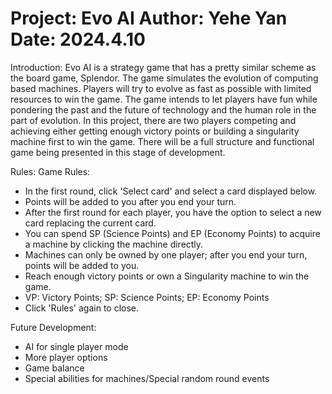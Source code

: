 Project: Evo AI
Author: Yehe Yan
Date: 2024.4.10
==============================================================================
Introduction:
Evo AI is a strategy game that has a pretty similar scheme as the board game, Splendor. 
The game simulates the evolution of computing based machines. Players will try to evolve as fast as possible with limited resources to win the game. 
The game intends to let players have fun while pondering the past and the future of technology and the human role in the part of evolution. 
In this project, there are two players competing and achieving either getting enough victory points or building a singularity machine first to win the game. 
There will be a full structure and functional game being presented in this stage of development. 

Rules:
Game Rules:
- In the first round, click 'Select card' and select a card displayed below.
- Points will be added to you after you end your turn.
- After the first round for each player, you have the option to select a new card replacing the current card.
- You can spend SP (Science Points) and EP (Economy Points) to acquire a machine by clicking the machine directly.
- Machines can only be owned by one player; after you end your turn, points will be added to you.
- Reach enough victory points or own a Singularity machine to win the game.
- VP: Victory Points; SP: Science Points; EP: Economy Points
- Click 'Rules' again to close.

Future Development:
- AI for single player mode
- More player options
- Game balance
- Special abilities for machines/Special random round events
